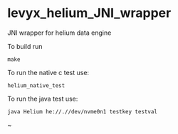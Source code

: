 # levyx_helium_JNI_wrapper
JNI wrapper for helium data engine


To build run 
```
make
```

To run the native c test use:
```
helium_native_test
```

To run the java test use:
```
java Helium he://.//dev/nvme0n1 testkey testval
```
~                
